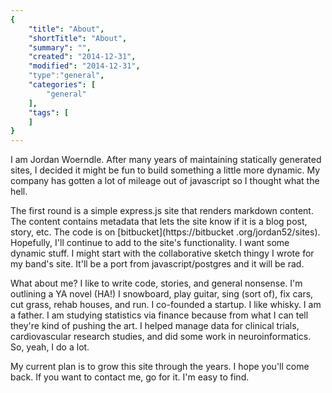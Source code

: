 ```yaml
---
{
    "title": "About",
    "shortTitle": "About",
    "summary": "",
    "created": "2014-12-31",
    "modified": "2014-12-31",
    "type":"general",
    "categories": [
        "general"
    ],
    "tags": [
    ]
}
---
```

I am Jordan Woerndle. After many years of maintaining statically generated sites, I decided it might be fun to build
something a little more dynamic. My company has gotten a lot of mileage out of javascript so I thought what the hell.
 
The first round is a simple express.js site that renders markdown content. The content contains metadata that lets the 
site know if it is a blog post, story, etc. The code is on [bitbucket](https://bitbucket
.org/jordan52/sites). Hopefully, I'll continue to add to the site's functionality. I want some dynamic stuff. I might
start with the collaborative sketch thingy I wrote for my band's site. It'll be a port from javascript/postgres and
it will be rad.

What about me? I like to write code, stories, and general nonsense. I'm outlining a YA novel (HA!) I snowboard, 
play guitar, 
sing (sort of), fix cars, cut grass, rehab houses, and run. I co-founded a startup. I like whisky. I am a father. I
am studying statistics via finance because from what I can tell they're kind of pushing the art. I helped manage data
for clinical trials, cardiovascular research studies, and did some work in neuroinformatics. So, yeah, I do a lot.
 
My current plan is to grow this site through the years. I hope you'll come back. If you want to contact me, go for it.
I'm easy to find.
